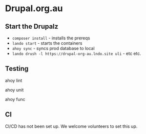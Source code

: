 # Drupal.org.au
 
## Start the Drupalz

  * `composer install` - installs the prereqs
  * `lando start` - starts the containers
  * `ahoy sync` - syncs prod database to local
  * `lando drush -l https://drupal-org-au.lndo.site uli` - etc etc.

## Testing

ahoy lint

ahoy unit

ahoy func

## CI

CI/CD has not been set up. We welcome volunteers to set this up.


